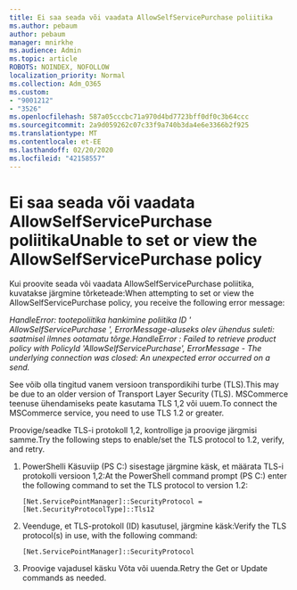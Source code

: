 ```yaml
---
title: Ei saa seada või vaadata AllowSelfServicePurchase poliitika
ms.author: pebaum
author: pebaum
manager: mnirkhe
ms.audience: Admin
ms.topic: article
ROBOTS: NOINDEX, NOFOLLOW
localization_priority: Normal
ms.collection: Adm_O365
ms.custom:
- "9001212"
- "3526"
ms.openlocfilehash: 587a05cccbc71a970d4bd7723bff0df0c3b64ccc
ms.sourcegitcommit: 2a9d059262c07c33f9a740b3da4e6e3366b2f925
ms.translationtype: MT
ms.contentlocale: et-EE
ms.lasthandoff: 02/20/2020
ms.locfileid: "42158557"
---
```

# <a name="unable-to-set-or-view-the-allowselfservicepurchase-policy"></a><span data-ttu-id="6d245-102">Ei saa seada või vaadata AllowSelfServicePurchase poliitika</span><span class="sxs-lookup"><span data-stu-id="6d245-102">Unable to set or view the AllowSelfServicePurchase policy</span></span>

<span data-ttu-id="6d245-103">Kui proovite seada või vaadata AllowSelfServicePurchase poliitika, kuvatakse järgmine tõrketeade:</span><span class="sxs-lookup"><span data-stu-id="6d245-103">When attempting to set or view the AllowSelfServicePurchase policy, you receive the following error message:</span></span>

<span data-ttu-id="6d245-104">*HandleError: tootepoliitika hankimine poliitika ID ' AllowSelfServicePurchase ', ErrorMessage-aluseks olev ühendus suleti: saatmisel ilmnes ootamatu tõrge.*</span><span class="sxs-lookup"><span data-stu-id="6d245-104">*HandleError : Failed to retrieve product policy with PolicyId 'AllowSelfServicePurchase', ErrorMessage - The underlying connection was closed: An unexpected error occurred on a send.*</span></span>

<span data-ttu-id="6d245-105">See võib olla tingitud vanem versioon transpordikihi turbe (TLS).</span><span class="sxs-lookup"><span data-stu-id="6d245-105">This may be due to an older version of Transport Layer Security (TLS).</span></span> <span data-ttu-id="6d245-106">MSCommerce teenuse ühendamiseks peate kasutama TLS 1,2 või uuem.</span><span class="sxs-lookup"><span data-stu-id="6d245-106">To connect the MSCommerce service, you need to use TLS 1.2 or greater.</span></span>  

<span data-ttu-id="6d245-107">Proovige/seadke TLS-i protokoll 1,2, kontrollige ja proovige järgmisi samme.</span><span class="sxs-lookup"><span data-stu-id="6d245-107">Try the following steps to enable/set the TLS protocol to 1.2, verify, and retry.</span></span>
 1. <span data-ttu-id="6d245-108">PowerShelli Käsuviip (PS C:\) sisestage järgmine käsk, et määrata TLS-i protokolli versioon 1,2:</span><span class="sxs-lookup"><span data-stu-id="6d245-108">At the PowerShell command prompt (PS C:\) enter the following command to set the TLS protocol to version 1.2:</span></span>

    `[Net.ServicePointManager]::SecurityProtocol = [Net.SecurityProtocolType]::Tls12`

2. <span data-ttu-id="6d245-109">Veenduge, et TLS-protokoll (ID) kasutusel, järgmine käsk:</span><span class="sxs-lookup"><span data-stu-id="6d245-109">Verify the TLS protocol(s) in use, with the following command:</span></span>

    `[Net.ServicePointManager]::SecurityProtocol` 

3. <span data-ttu-id="6d245-110">Proovige vajadusel käsku Võta või uuenda.</span><span class="sxs-lookup"><span data-stu-id="6d245-110">Retry the Get or Update commands as needed.</span></span>

